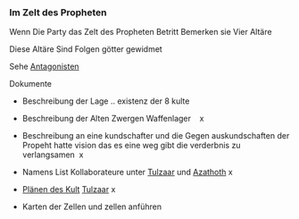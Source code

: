### Im Zelt des Propheten 

Wenn Die Party das Zelt des Propheten Betritt Bemerken sie Vier Altäre

Diese Altäre Sind Folgen götter gewidmet

Sehe [Antagonisten](https://docs.google.com/document/d/1uATf4ME0_wE4usYn_sBO2U7jT4r1o_cOXL5F3bgRWoo/edit#heading=h.9r04yjrong3o)

Dokumente

- Beschreibung der Lage .. existenz der 8 kulte

- Beschreibung der Alten Zwergen Waffenlager    x

- Beschreibung an eine kundschafter und die Gegen auskundschaften der Propeht hatte vision das es eine weg gibt die verderbnis zu verlangsamen  x

- Namens List Kollaborateure unter [Tulzaar](https://docs.google.com/document/d/1uATf4ME0_wE4usYn_sBO2U7jT4r1o_cOXL5F3bgRWoo/edit#heading=h.u6cnj72j38vz) und [Azathoth](https://docs.google.com/document/d/1uATf4ME0_wE4usYn_sBO2U7jT4r1o_cOXL5F3bgRWoo/edit#heading=h.1qdi3mrl8i1h) x

- [Plänen des Kult](https://docs.google.com/document/d/1uATf4ME0_wE4usYn_sBO2U7jT4r1o_cOXL5F3bgRWoo/edit#heading=h.boo14o579i3w) [Tulzaar](https://docs.google.com/document/d/1uATf4ME0_wE4usYn_sBO2U7jT4r1o_cOXL5F3bgRWoo/edit#heading=h.u6cnj72j38vz) x

- Karten der Zellen und zellen anführen
